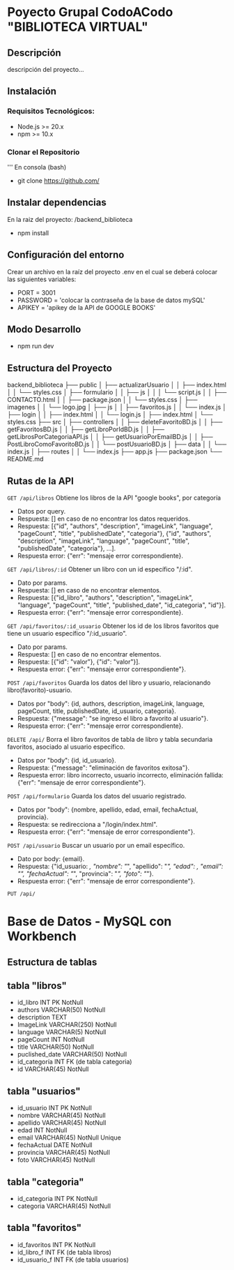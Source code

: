 # Poyecto Grupal CodoACodo "BIBLIOTECA VIRTUAL"

## Descripción
descripción del proyecto...

## Instalación

### Requisitos Tecnológicos:

- Node.js >= 20.x
- npm >= 10.x

### Clonar el Repositorio

''' En consola (bash) 

- git clone https://github.com/

## Instalar dependencias

En la raiz del proyecto: /backend_biblioteca

- npm install

## Configuración del entorno

Crear un archivo en la raíz del proyecto .env en el cual se deberá colocar las siguientes variables: 

- PORT = 3001
- PASSWORD = 'colocar la contraseña de la base de datos mySQL'
- APIKEY = 'apikey de la API de GOOGLE BOOKS'

## Modo Desarrollo

- npm run dev

## Estructura del Proyecto

 backend_biblioteca
    ├── public
    │   ├── actualizarUsuario
    │   │   ├── index.html
    │   │   └── styles.css
    │   ├── formulario
    │   │   ├── js
    │   │   │    └── script.js
    │   │   ├── CONTACTO.html
    │   │   ├── package.json
    │   │   └── styles.css
    │   ├── imagenes
    │   │   └── logo.jpg
    │   ├── js
    │   │   ├── favoritos.js
    │   │   └── index.js
    │   ├── login
    │   │   ├── index.html
    │   │   └── login.js
    │   ├── index.html
    │   └── styles.css
    ├── src
    │   ├── controllers
    │   │   ├── deleteFavoritoBD.js
    │   │   ├── getFavoritosBD.js
    │   │   ├── getLibroPorIdBD.js
    │   │   ├── getLibrosPorCategoriaAPI.js
    │   │   ├── getUsuarioPorEmailBD.js
    │   │   ├── PostLibroComoFavoritoBD.js
    │   │   └── postUsuarioBD.js
    │   ├── data
    │   │   └── index.js
    │   ├── routes
    │   │   └── index.js
    ├── app.js
    ├── package.json
    └── README.md
  ## Rutas de la API

`GET /api/libros`
Obtiene los libros de la API "google books", por categoría

- Datos por query.
- Respuesta: [] en caso de no encontrar los datos requeridos.
- Respuesta: [{"id", "authors", "description", "imageLink", "language", "pageCount", "title", "publishedDate", "categoria"}, {"id", "authors", "description", "imageLink", "language", "pageCount", "title", "publishedDate", "categoria"}, ...].
- Respuesta error: {"err": "mensaje error correspondiente}.


`GET /api/libros/:id`
Obtener un libro con un id específico "/:id".

- Dato por params.
- Respuesta: [] en caso de no encontrar elementos.
- Respuesta: [{"id_libro", "authors", "description", "imageLink", "language", "pageCount", "title", "published_date", "id_categoria", "id"}].
- Respuesta error: {"err": "mensaje error correspondiente}.

`GET /api/favoritos/:id_usuario`
Obtener los id de los libros favoritos que tiene un usuario específico "/:id_usuario".

- Dato por params.
- Respuesta: [] en caso de no encontrar elementos.
- Respuesta: [{"id": "valor"}, {"id": "valor"}].
- Respuesta error: {"err": "mensaje error 
correspondiente"}.

`POST /api/favoritos`
Guarda los datos del libro y usuario, relacionando libro(favorito)-usuario.

- Datos por "body": {id, authors, description, imageLink, language, pageCount, title, publishedDate, id_usuario, categoria}.
- Respuesta: {"message": "se ingreso el libro a favorito al usuario"}.
- Respuesta error: {"err": "mensaje error correspondiente}.

`DELETE /api/`
Borra el libro favoritos de tabla de libro y tabla secundaria favoritos, asociado al usuario específico.

- Datos por "body": {id, id_usuario}.
- Respuesta: {"message": "eliminación de favoritos exitosa"}.
- Respuesta error: libro incorrecto, usuario incorrecto, eliminación fallida: {"err": "mensaje de error correspondiente"}.

`POST /api/formulario`
Guarda los datos del usuario registrado.

- Datos por "body": {nombre, apellido, edad, email, fechaActual, provincia}.
- Respuesta: se redirecciona a "/login/index.html".
- Respuesta error: {"err": "mensaje de error correspondiente"}.

`POST /api/usuario`
Buscar un usuario por un email específico.

- Dato por body: {email}.
- Respuesta: {"id_usuario: _, "nombre": "_", "apellido": "_", "edad": _, "email": "_", "fechaActual": "_", "provincia": "_", "foto": "_"}.
- Respuesta error: {"err": "mensaje de error correspondiente"}.

`PUT /api/`



# Base de Datos - MySQL con Workbench

## Estructura de tablas

## tabla "libros"

- id_libro INT PK NotNull
- authors VARCHAR(50) NotNull
- description TEXT
- ImageLink VARCHAR(250) NotNull
- language VARCHAR(5) NotNull
- pageCount INT NotNull
- title VARCHAR(50) NotNull
- puclished_date VARCHAR(50) NotNull
- id_categoría INT FK (de tabla categoria)
- id VARCHAR(45) NotNull

## tabla "usuarios"

- id_usuario INT PK NotNull
- nombre VARCHAR(45) NotNull
- apellido VARCHAR(45) NotNull
- edad INT NotNull
- email VARCHAR(45) NotNull Unique
- fechaActual DATE NotNull
- provincia VARCHAR(45) NotNull
- foto VARCHAR(45) NotNull

## tabla "categoria"

- id_categoria INT PK NotNull
- categoria VARCHAR(45) NotNull

## tabla "favoritos"

- id_favoritos INT PK NotNull
- id_libro_f INT FK (de tabla libros)
- id_usuario_f INT FK (de tabla usuarios)